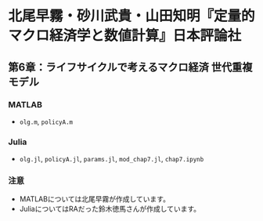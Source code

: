 # 北尾早霧・砂川武貴・山田知明『定量的マクロ経済学と数値計算』日本評論社

## 第6章：ライフサイクルで考えるマクロ経済 世代重複モデル

### MATLAB

- `olg.m`, `policyA.m`

### Julia
- `olg.jl`, `policyA.jl`, `params.jl`, `mod_chap7.jl`, `chap7.ipynb`

### 注意
- MATLABについては北尾早霧が作成しています。
- JuliaについてはRAだった鈴木徳馬さんが作成しています。
